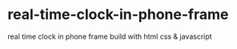# real-time-clock-in-phone-frame
real time clock in phone frame build with html css &amp; javascript
